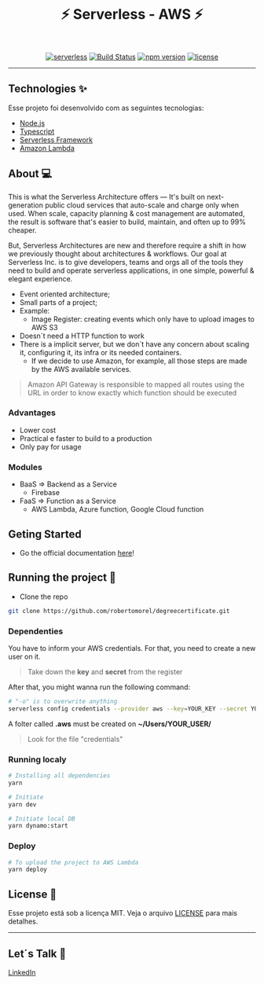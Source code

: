 <h1 align="center">⚡ Serverless - AWS ⚡</h1>

<br>

<div align="center">

  [![serverless](http://public.serverless.com/badges/v3.svg)](http://www.serverless.com)
  [![Build Status](https://github.com/serverless/serverless/workflows/Integrate/badge.svg)](https://github.com/serverless/serverless/actions?query=workflow%3AIntegrate)
  [![npm version](https://badge.fury.io/js/serverless.svg)](https://badge.fury.io/js/serverless)
  [![license](https://img.shields.io/npm/l/serverless.svg)](https://www.npmjs.com/package/serverless)

</div>  

----

## Technologies ✨ 

Esse projeto foi desenvolvido com as seguintes tecnologias:

- [Node.js](https://nodejs.org/en/)
- [Typescript](https://www.typescriptlang.org/)
- [Serverless Framework](serverless.com/)
- [Amazon Lambda](https://aws.amazon.com/pt/lambda/)

## About 💻 

This is what the Serverless Architecture offers — It's built on next-generation public cloud services that auto-scale and charge only when used. When scale, capacity planning & cost management are automated, the result is software that's easier to build, maintain, and often up to 99% cheaper.

But, Serverless Architectures are new and therefore require a shift in how we previously thought about architectures & workflows. Our goal at Serverless Inc. is to give developers, teams and orgs all of the tools they need to build and operate serverless applications, in one simple, powerful & elegant experience.

- Event oriented architecture; 
- Small parts of a project;
- Example: 
  - Image Register: creating events which only have to upload images to AWS S3
- Doesn´t need a HTTP function to work
- There is a implicit server, but we don´t have any concern about scaling it, configuring it, its infra or its needed containers.
  - If we decide to use Amazon, for example, all those steps are made by the AWS available services. 

> Amazon API Gateway is responsible to mapped all routes using the URL in order to know exactly which function should be executed 

### Advantages
- Lower cost
- Practical e faster to build to a production
- Only pay for usage

### Modules
- BaaS => Backend as a Service     
  - Firebase
- FaaS => Function as a Service
  - AWS Lambda, Azure function, Google Cloud function 

## Geting Started
- Go the official documentation [here](https://www.serverless.com/examples/)!  

## Running the project 🚀 

- Clone the repo
```bash
git clone https://github.com/robertomorel/degreecertificate.git
```

### Dependenties
You have to inform your AWS credentials. For that, you need to create a new user on it. 
> Take down the <b>key</b> and <b>secret</b> from the register 

After that, you might wanna run the following command:
```bash
# "-o" is to overwrite anything
serverless config credentials --provider aws --key=YOUR_KEY --secret YOUR_SECRET -o
```

A folter called <b>.aws</b> must be created on <b>~/Users/YOUR_USER/</b>
> Look for the file "credentials"

### Running localy
```bash
# Installing all dependencies
yarn

# Initiate
yarn dev

# Initiate local DB
yarn dynamo:start
```

### Deploy
```bash
# To upload the project to AWS Lambda
yarn deploy
```

## License 📄 

Esse projeto está sob a licença MIT. Veja o arquivo [LICENSE](LICENSE.md) para mais detalhes.

---

## Let´s Talk 🤩
[LinkedIn](https://www.linkedin.com/in/roberto-morel-6b9065193/)
